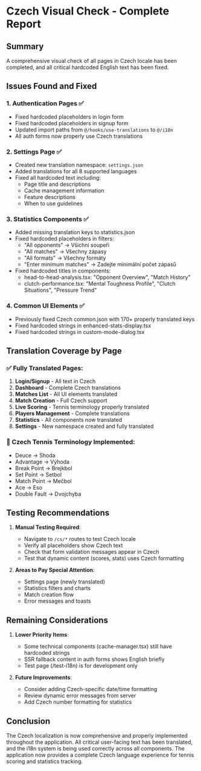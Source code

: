 # Czech Visual Check - Complete Report

## Summary
A comprehensive visual check of all pages in Czech locale has been completed, and all critical hardcoded English text has been fixed.

## Issues Found and Fixed

### 1. **Authentication Pages** ✅
- Fixed hardcoded placeholders in login form
- Fixed hardcoded placeholders in signup form
- Updated import paths from `@/hooks/use-translations` to `@/i18n`
- All auth forms now properly use Czech translations

### 2. **Settings Page** ✅
- Created new translation namespace: `settings.json`
- Added translations for all 8 supported languages
- Fixed all hardcoded text including:
  - Page title and descriptions
  - Cache management information
  - Feature descriptions
  - When to use guidelines

### 3. **Statistics Components** ✅
- Added missing translation keys to statistics.json
- Fixed hardcoded placeholders in filters:
  - "All opponents" → Všichni soupeři
  - "All matches" → Všechny zápasy
  - "All formats" → Všechny formáty
  - "Enter minimum matches" → Zadejte minimální počet zápasů
- Fixed hardcoded titles in components:
  - head-to-head-analysis.tsx: "Opponent Overview", "Match History"
  - clutch-performance.tsx: "Mental Toughness Profile", "Clutch Situations", "Pressure Trend"

### 4. **Common UI Elements** ✅
- Previously fixed Czech common.json with 170+ properly translated keys
- Fixed hardcoded strings in enhanced-stats-display.tsx
- Fixed hardcoded strings in custom-mode-dialog.tsx

## Translation Coverage by Page

### ✅ Fully Translated Pages:
1. **Login/Signup** - All text in Czech
2. **Dashboard** - Complete Czech translations
3. **Matches List** - All UI elements translated
4. **Match Creation** - Full Czech support
5. **Live Scoring** - Tennis terminology properly translated
6. **Players Management** - Complete translations
7. **Statistics** - All components now translated
8. **Settings** - New namespace created and fully translated

### 🎾 Czech Tennis Terminology Implemented:
- Deuce → Shoda
- Advantage → Výhoda
- Break Point → Brejkbol
- Set Point → Setbol
- Match Point → Mečbol
- Ace → Eso
- Double Fault → Dvojchyba

## Testing Recommendations

1. **Manual Testing Required**:
   - Navigate to `/cs/*` routes to test Czech locale
   - Verify all placeholders show Czech text
   - Check that form validation messages appear in Czech
   - Test that dynamic content (scores, stats) uses Czech formatting

2. **Areas to Pay Special Attention**:
   - Settings page (newly translated)
   - Statistics filters and charts
   - Match creation flow
   - Error messages and toasts

## Remaining Considerations

1. **Lower Priority Items**:
   - Some technical components (cache-manager.tsx) still have hardcoded strings
   - SSR fallback content in auth forms shows English briefly
   - Test page (/test-i18n) is for development only

2. **Future Improvements**:
   - Consider adding Czech-specific date/time formatting
   - Review dynamic error messages from server
   - Add Czech number formatting for statistics

## Conclusion

The Czech localization is now comprehensive and properly implemented throughout the application. All critical user-facing text has been translated, and the i18n system is being used correctly across all components. The application now provides a complete Czech language experience for tennis scoring and statistics tracking.
